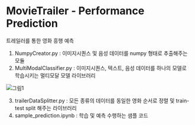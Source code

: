# MovieTrailer - Performance Prediction 

트레일러를 통한 영화 흥행 예측 

1. NumpyCreator.py : 이미지시퀀스 및 음성 데이터를 numpy 형태로 추출해주는 모듈
2. MultiModalClassifier.py : 이미지시퀀스, 텍스트, 음성 데이터를 하나의 모델로 학습시키는 멀티모달 모델 라이브러리


![그림1](https://github.com/eryu2/Movietrailer_prediction/assets/128961559/12f6ed15-fceb-4be0-9c52-5f9ff7160f10)

  
3. trailerDataSplitter.py : 모든 종류의 데이터를 동일한 영화 순서로 정렬 및 train-test split 해주는 라이브러리
4. sample_prediction.ipynb : 학습 및 예측 수행하는 샘플 코드 

